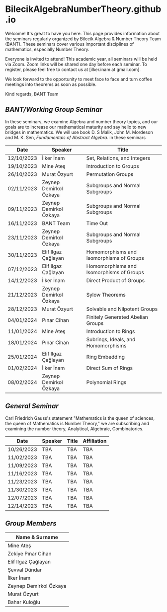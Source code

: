 # BilecikAlgebraNumberTheory.github.io


Welcome! It's great to have you here. This page provides information about the seminars regularly organized by Bilecik Algebra & Number Theory Team (BANT). These seminars cover various important disciplines of mathematics, especially Number Theory.

Everyone is invited to attend! This academic year, all seminars will be held via Zoom. Zoom links will be shared one day before each seminar. To register, please feel free to contact us at [ilker.inam at gmail.com].

We look forward to the opportunity to meet face to face and turn coffee meetings into theorems as soon as possible.

Kind regards,
BANT Team

## *BANT/Working Group Seminar*

In these seminars, we examine Algebra and number theory topics, and our goals are to increase our mathematical maturity and say hello to new bridges in mathematics. We will use book D. S Malik, John M. Mordeson and M. K. Sen, *Fundamentals of Abstract Algebra.* in these seminars

| Date       | Speaker                    | Title                                     |
|------------|----------------------------|--------------------------------------------|
| 12/10/2023 | İlker İnam                 | Set, Relations, and Integers                |
| 19/10/2023 | Mine Ateş                  | Introduction to Groups                      |
| 26/10/2023 | Murat Özyurt               | Permutation Groups                           |
| 02/11/2023 | Zeynep Demirkol Özkaya     | Subgroups and Normal Subgroups               |
| 09/11/2023 | Zeynep Demirkol Özkaya     | Subgroups and Normal Subgroups               |
| 16/11/2023 | BANT Team                  | Time Out                    |
| 23/11/2023 | Zeynep Demirkol Özkaya     | Subgroups and Normal Subgroups               |
| 30/11/2023 | Elif Ilgaz Çağlayan        | Homomorphisms and Isomorphisms of Groups    |
| 07/12/2023 | Elif Ilgaz Çağlayan        | Homomorphisms and Isomorphisms of Groups    |
| 14/12/2023 | İlker İnam                 | Direct Product of Groups                     |
| 21/12/2023 | Zeynep Demirkol Özkaya     | Sylow Theorems                              |
| 28/12/2023 | Murat Özyurt               | Solvable and Nilpotent Groups                |
| 04/01/2024 | Pınar Cihan                | Finitely Generated Abelian Groups            |
| 11/01/2024 | Mine Ateş                  | Introduction to Rings                        |
| 18/01/2024 | Pınar Cihan                | Subrings, Ideals, and Homomorphisms          |
| 25/01/2024 | Elif Ilgaz Çağlayan        | Ring Embedding                               |
| 01/02/2024 | İlker İnam                 | Direct Sum of Rings                          |
| 08/02/2024 | Zeynep Demirkol Özkaya     | Polynomial Rings                             |





## *General Seminar*

Carl Friedrich Gauss's statement "Mathematics is the queen of sciences, the queen of Mathematics is Number Theory," we are subscribing and examining the number theory, Analytical, Algebraic, Combinatorics.


| Date       | Speaker | Title | Affiliation |
| -----------| ------- | ----- | ----------- |
| 10/26/2023 | TBA     | TBA   | TBA         |
| 11/02/2023 | TBA     | TBA   | TBA         |
| 11/09/2023 | TBA     | TBA   | TBA         |
| 11/16/2023 | TBA     | TBA   | TBA         |
| 11/23/2023 | TBA     | TBA   | TBA         |
| 11/30/2023 | TBA     | TBA   | TBA         |
| 12/07/2023 | TBA     | TBA   | TBA         |
| 12/14/2023 | TBA     | TBA   | TBA         |


## *Group Members*

| Name &  Surname      | 
| -----------|
| Mine Ateş   |
| Zekiye Pınar Cihan|
| Elif Ilgaz Çağlayan  |
| Şevval Dündar     |
| İlker İnam      |
|Zeynep Demirkol Özkaya       |
| Murat Özyurt        |
|Bahar Kuloğlu      |















